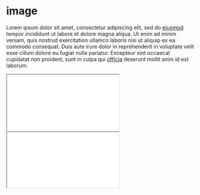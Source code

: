 <style>@import "components.css";</style>

# image

Lorem ipsum dolor sit amet, consectetur adipiscing elit, sed do [eiusmod](/zoomto/iframe1/1055,880,380,221) tempor incididunt ut labore et dolore magna aliqua. Ut enim ad minim veniam, quis nostrud exercitation ullamco laboris nisi ut aliquip ex ea commodo consequat. Duis aute irure dolor in reprehenderit in voluptate velit esse cillum dolore eu fugiat nulla pariatur. Excepteur sint occaecat cupidatat non proident, sunt in culpa qui [officia](zoomto/iframe2/582,1231,758,473) deserunt mollit anim id est laborum.

<iframe
  id="iframe1"
  src="image/?src=wc:017_Great_blue_turaco_at_Kibale_forest_National_Park_Photo_by_Giles_Laurent.jpg&annos=gh:rsnyder/image-viewer/main/annotations/1d111ead.json&caption=Custom+caption&cover"
  class="medium center box-shadow"
  allowfullscreen
></iframe>

<iframe
  id="iframe2"
  src="image/?src=gh:rsnyder/media/Bird.jpg&cover"
  class="center box-shadow"
  allowfullscreen
></iframe>